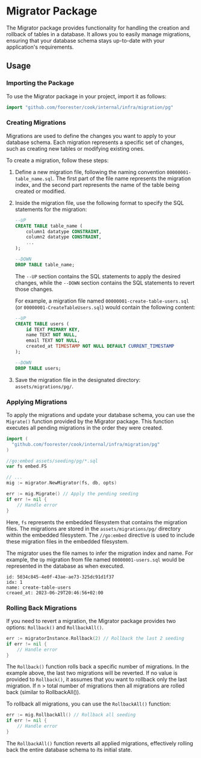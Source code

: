 # Migrator Package

The Migrator package provides functionality for handling the creation and rollback of tables in a database. It allows you to easily manage migrations, ensuring that your database schema stays up-to-date with your application's requirements.

## Usage

### Importing the Package

To use the Migrator package in your project, import it as follows:

```go
import "github.com/foorester/cook/internal/infra/migration/pg"
```

### Creating Migrations

Migrations are used to define the changes you want to apply to your database schema. Each migration represents a specific set of changes, such as creating new tables or modifying existing ones.

To create a migration, follow these steps:

1. Define a new migration file, following the naming convention `00000001-table_name.sql`. The first part of the file name represents the migration index, and the second part represents the name of the table being created or modified.

2. Inside the migration file, use the following format to specify the SQL statements for the migration:

   ```sql
   --UP
   CREATE TABLE table_name (
       column1 datatype CONSTRAINT,
       column2 datatype CONSTRAINT,
       ...
   );

   --DOWN
   DROP TABLE table_name;
   ```

   The `--UP` section contains the SQL statements to apply the desired changes, while the `--DOWN` section contains the SQL statements to revert those changes.

   For example, a migration file named `00000001-create-table-users.sql` (or  `00000001-CreateTableUsers.sql`) would contain the following content:

   ```sql
   --UP
   CREATE TABLE users (
       id TEXT PRIMARY KEY,
       name TEXT NOT NULL,
       email TEXT NOT NULL,
       created_at TIMESTAMP NOT NULL DEFAULT CURRENT_TIMESTAMP
   );

   --DOWN
   DROP TABLE users;
   ```

3. Save the migration file in the designated directory: `assets/migrations/pg/`.

### Applying Migrations

To apply the migrations and update your database schema, you can use the `Migrate()` function provided by the Migrator package. This function executes all pending migrations in the order they were created.

```go
import (
  "github.com/foorester/cook/internal/infra/migration/pg"
)

//go:embed assets/seeding/pg/*.sql
var fs embed.FS

// ...
mig := migrator.NewMigrator(fs, db, opts)

err := mig.Migrate() // Apply the pending seeding
if err != nil {
    // Handle error
}
```

Here, `fs` represents the embedded filesystem that contains the migration files. The migrations are stored in the `assets/migrations/pg/` directory within the embedded filesystem. The `//go:embed` directive is used to include these migration files in the embedded filesystem.

The migrator uses the file names to infer the migration index and name. For example, the `Up` migration from file named `00000001-users.sql` would be represented in the database as when executed.

```
id: 5034c845-4e0f-43ae-ae73-325dc91d1f37
idx: 1
name: create-table-users
creaed_at: 2023-06-29T20:46:56+02:00
```

### Rolling Back Migrations

If you need to revert a migration, the Migrator package provides two options: `Rollback()` and `RollbackAll()`.

```go
err := migratorInstance.Rollback(2) // Rollback the last 2 seeding
if err != nil {
    // Handle error
}

```

The `Rollback()` function rolls back a specific number of migrations. In the example above, the last two migrations will be reverted. If no value is provided to `Rollback()`, it assumes that you want to rollback only the last migration. If n > total number of migrations then all migrations are rolled back (similar to RollbackAll()).

To rollback all migrations, you can use the `RollbackAll()` function:

```go
err := mig.RollbackAll() // Rollback all seeding
if err != nil {
    // Handle error
}
```

The `RollbackAll()` function reverts all applied migrations, effectively rolling back the entire database schema to its initial state.
